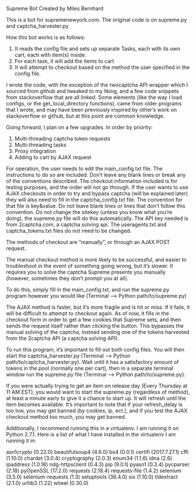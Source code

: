 Supreme Bot
Created by Miles Bernhard

This is a bot for supremenewyork.com. The original code is on supreme.py and captcha_harvester.py

How this bot works is as follows:
1. It reads the config file and sets up separate Tasks, each with its own cart, each with item(s) inside.
2. For each task, it will add the items to cart
3. It will attempt to checkout based on the method the user specified in the config file.

I wrote the code, with the exception of the twocaptcha API wrapper which I sourced from github and tweaked to my liking, and a few code snippets from stackoverflow that are all linked. Some elements (like the way I load configs, or the get_local_directory functions), came from older programs that I wrote, and may have been previously inspired by other’s work on stackoverflow or github, but at this point are common knowledge.

Going forward, I plan on a few upgrades. In order by priority:
1. Multi-threading captcha token requests
2. Multi-threading tasks
3. Proxy integration
4. Adding to cart by AJAX request 

For operation, the user needs to edit the main_config.txt file. The instructions to do so are included. Don’t leave any blank lines or break any of the conventions described. The checkout information included is for testing purposes, and the order will not go through. If the user wants to use AJAX checkouts in order to try and bypass captcha (will be explained later) they will also need to fill in the captcha_config.txt file. The convention for that file is key&value. Do not leave blank lines or lines that don’t follow this convention. Do not change the sitekey (unless you know what you’re doing), the supreme.py file will do this automatically. The API key needed is from 2captcha.com, a captcha solving api. The useragents.txt and captcha_tokens.txt files do not need to be changed.

The methods of checkout are “manually”, or through an AJAX POST request. 

The manual checkout method is more likely to be successful, and easier to troubleshoot in the event of something going wrong, but it’s slower. It requires you to solve the captcha Supreme presents you manually (however, sometimes they don’t prompt you at all).

To do this, simply fill in the main_config.txt, and run the supreme.py program however you would like (Terminal —> Python path/to/supreme.py)

The AJAX method is faster, but it’s more fragile and is hit or miss. If it fails, it will be difficult to attempt to checkout again. As of now, it fills in the checkout form in order to get a few cookies that Supreme sets, and then sends the request itself rather than clicking the button. This bypasses the manual solving of the captcha, instead sending one of the tokens harvested from the 2captcha API (a captcha solving API).

To run this program, it’s important to fill out both config files. You will then start the captcha_harvester.py (Terminal —> Python path/to/captcha_harvester.py). Wait until it has a satisfactory amount of tokens in the pool (normally one per cart), then in a separate terminal window run the supreme.py file (Terminal —> Python path/to/supreme.py).

If you were actually trying to get an item on release day (Every Thursday at 11 AM EST), you would want to start the supreme.py (regardless of method), at least a minute early to give it a chance to start up. It will refresh until the item becomes available. It’s important to note that if your refresh_delay is too low, you may get banned (by cookies, ip, ect.), and if you test the AJAX checkout method too much, you may get banned.

Additionally, I recommend running this in a virtualenv. I am running it on Python 2.7.1. Here is a list of what I have installed in the virtualenv I am running it in:

asn1crypto (0.22.0)
beautifulsoup4 (4.6.0)
bs4 (0.0.1)
certifi (2017.7.27.1)
cffi (1.10.0)
chardet (3.0.4)
cryptography (2.0.3)
enum34 (1.1.6)
idna (2.6)
ipaddress (1.0.18)
ndg-httpsclient (0.4.3)
pip (9.0.1)
pyasn1 (0.3.4)
pycparser (2.18)
pyOpenSSL (17.2.0)
requests (2.18.4)
requests-file (1.4.2)
selenium (3.5.0)
selenium-requests (1.3)
setuptools (36.4.0)
six (1.10.0)
tldextract (2.1.0)
urllib3 (1.22)
wheel (0.30.0)